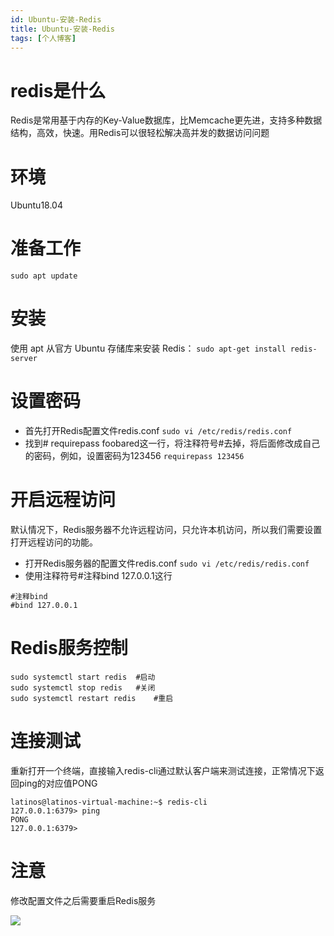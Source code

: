 ```yaml
---
id: Ubuntu-安装-Redis
title: Ubuntu-安装-Redis
tags: [个人博客]
---
```



# redis是什么

Redis是常用基于内存的Key-Value数据库，比Memcache更先进，支持多种数据结构，高效，快速。用Redis可以很轻松解决高并发的数据访问问题

# 环境

Ubuntu18.04

# 准备工作

`sudo apt update`

# 安装
使用 apt 从官方 Ubuntu 存储库来安装 Redis：
`sudo apt-get install redis-server`

# 设置密码

* 首先打开Redis配置文件redis.conf
`sudo vi /etc/redis/redis.conf`
* 找到# requirepass foobared这一行，将注释符号#去掉，将后面修改成自己的密码，例如，设置密码为123456
`requirepass 123456`

# 开启远程访问

默认情况下，Redis服务器不允许远程访问，只允许本机访问，所以我们需要设置打开远程访问的功能。
* 打开Redis服务器的配置文件redis.conf
`sudo vi /etc/redis/redis.conf`
* 使用注释符号#注释bind 127.0.0.1这行
```
#注释bind
#bind 127.0.0.1
```

# Redis服务控制

```
sudo systemctl start redis	#启动
sudo systemctl stop redis	#关闭
sudo systemctl restart redis	#重启
```

# 连接测试

重新打开一个终端，直接输入redis-cli通过默认客户端来测试连接，正常情况下返回ping的对应值PONG
```
latinos@latinos-virtual-machine:~$ redis-cli
127.0.0.1:6379> ping
PONG
127.0.0.1:6379>
```

# 注意

修改配置文件之后需要重启Redis服务

![](https://cdn.jsdelivr.net/gh/latin-xiao-mao/img/blog-content/ubuntu-安装-redis/1.jpg)

